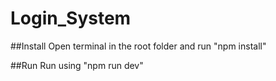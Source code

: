 # Login_System

##Install
Open terminal in the root folder and run "npm install"

##Run
Run using "npm run dev"
